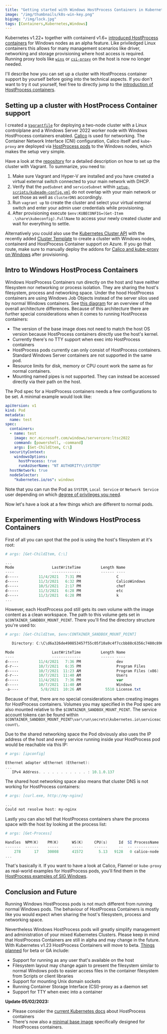 ```yaml
---
title: "Getting started with Windows HostProcess Containers in Kubernetes"
image: "/img/thumbnails/k8s-win-key.png"
bigimg: "/img/lock.jpg"
tags: [Containers,Kubernetes,Windows]
---
```


Kubernetes v1.22+ together with containerd v1.6+ [introduced HostProcess containers](https://kubernetes.io/blog/2021/08/16/windows-hostprocess-containers/) for Windows nodes as an alpha feature. Like priviledged Linux containers this allows for many management scenarios like driver, networking and storage provisioning where host access is required. Running proxy tools like [`wins`](https://github.com/rancher/wins/) or [`csi-proxy`](https://github.com/kubernetes-csi/csi-proxy) on the host is now no longer needed. 

I'll describe how you can set up a cluster with HostProcess container support by yourself before going into the technical aspects. If you don't want to try it out yourself, feel free to directly jump to the [introduction of HostProcess containers](#intro-to-windows-hostprocess-containers).

## Setting up a cluster with HostProcess Container support

I created a [`Vagrantfile`](https://github.com/lippertmarkus/vagrant-k8s-win-hostprocess) for deploying a two-node cluster with a Linux controlplane and a Windows Server 2022 worker node with Windows HostProcess containers enabled. [Calico](https://www.tigera.io/project-calico/) is used for networking. The Container Network Interface (CNI) configuration, Calico itself and `kube-proxy` are deployed via [HostProcess pods](https://github.com/kubernetes-sigs/sig-windows-tools/tree/master/hostprocess) to the Windows nodes, which makes the setup very simple.

Have a look at the [repository](https://github.com/lippertmarkus/vagrant-k8s-win-hostprocess) for a detailed description on how to set up the cluster with Vagrant. To summarize, you need to:
1. Make sure Vagrant and Hyper-V are installed and you have created a virtual external switch connected to your main network with DHCP.
1. Verify that the `podSubnet` and `serviceSubnet` within [`setup-scripts/kubeadm-config.yml`](https://github.com/lippertmarkus/vagrant-k8s-win-hostprocess/blob/main/setup-scripts/kubeadm-config.yml) do not overlap with your main network or set those as well as `clusterDNS` accordingly.
1. Run `vagrant up` to create the cluster and select your virtual external switch and enter your admin user credentials while provisioning.
1. After provisioning execute `$env:KUBECONFIG=(Get-Item .\share\kubeconfig).FullName` to access your newly created cluster and wait for everything to settle.

Alternatively you could also use the [Kubernetes Cluster API](https://cluster-api.sigs.k8s.io/) with the recently added [Cluster Template](https://github.com/kubernetes-sigs/cluster-api-provider-azure/blob/main/templates/cluster-template-machinepool-windows-containerd.yaml) to create a cluster with Windows nodes, containerd and HostProcess Container support on Azure. If you go that route, make sure to manually deploy the addons for [Calico and kube-proxy on Windows](https://github.com/kubernetes-sigs/cluster-api-provider-azure/tree/main/templates/addons/windows/calico) after provisioning.

## Intro to Windows HostProcess Containers

Windows HostProcess Containers run directly on the host and have neither filesystem nor networking or process isolation. They are sharing the host's filesystem, process and networking space. Under the hood HostProcess containers are using Windows Job Objects instead of the server silos used by normal Windows containers. See [this diagram](https://kubernetes.io/blog/2021/08/16/windows-hostprocess-containers/#how-does-it-work) for an overview of the overall architecture differences. Because of this architecture there are further special considerations when it comes to running HostProcess containers:

- The version of the base image does not need to match the host OS version because HostProcess containers directly use the host's kernel.
- Currently there's no TTY support when exec into HostProcess containers
- HostProcess pods currently can only consist of HostProcess containers. Standard Windows Server containers are not supported in the same pod. 
- Resource limits for disk, memory or CPU count work the same as for normal containers.
- Mounting named pipes is not supported. They can instead be accessed directly via their path on the host.

The Pod spec for a HostProcess containers needs a few configurations to be set. A minimal example would look like:
```yaml
apiVersion: v1
kind: Pod
metadata:
  name: test
spec:
  containers:
  - name: test
    image: mcr.microsoft.com/windows/servercore:ltsc2022
    command: [powershell, -command]
    args: [Get-ChildItem, C:\]
  securityContext:
    windowsOptions:
      hostProcess: true
      runAsUserName: "NT AUTHORITY\\SYSTEM"
  hostNetwork: true
  nodeSelector:
    "kubernetes.io/os": windows
```

Note that you can run the Pod as `SYSTEM`, `Local Service` or `Network Service` user depending on which [degree of privileges you need](https://kubernetes.io/docs/tasks/configure-pod-container/create-hostprocess-pod/#choosing-a-user-account). 

Now let's have a look at a few things which are different to normal pods.

## Experimenting with Windows HostProcess Containers

First of all you can spot that the pod is using the host's filesystem at it's root:
```powershell
# args: [Get-ChildItem, C:\]

...
Mode                 LastWriteTime         Length Name
----                 -------------         ------ ----
d-----         11/4/2021   7:31 PM                C
d-----         11/3/2021   6:32 PM                CalicoWindows
d-----         10/5/2021   2:17 PM                chef
d-----         11/3/2021   6:28 PM                etc
d-----         11/3/2021   6:28 PM                k
...
```

However, each HostProcess pod still gets its own volume with the image content as a clean workspace. The path to this volume gets set in `$CONTAINER_SANDBOX_MOUNT_POINT`. There you'll find the directory structure you're used to:
```powershell
# args: [Get-ChildItem, $env:CONTAINER_SANDBOX_MOUNT_POINT]

   Directory: C:\C\d6a326de490853457f55c05f10a9c4f7ccbb88c6356c7480c896589e1afe78bc

Mode                 LastWriteTime         Length Name
----                 -------------         ------ ----
d-----         11/4/2021   7:36 PM                dev
d-r---         10/7/2021   6:35 PM                Program Files
d-----         10/7/2021  11:23 AM                Program Files (x86)
d-r---         10/7/2021  11:40 AM                Users
d-----         11/4/2021   7:36 PM                var
d-----         10/7/2021  11:40 AM                Windows
-a----          5/8/2021  10:26 AM           5510 License.txt
```

Because of that, there are no special considerations when creating images for HostProcess containers. Volumes you may specified in the Pod spec are also mounted relative to the `$CONTAINER_SANDBOX_MOUNT_POINT`. The service account tokens can be found within `$CONTAINER_SANDBOX_MOUNT_POINT\var\run\secrets\kubernetes.io\serviceaccount\`.

Due to the shared networking space the Pod obviously also uses the IP address of the host and every service running inside your HostProcess pod would be reachable via this IP:

```powershell
# args: [ipconfig]

Ethernet adapter vEthernet (Ethernet):
...
   IPv4 Address. . . . . . . . . . . : 10.1.0.137
```

The shared host networking space also means that cluster DNS is not working for HostProcess containers:
```powershell
# args: [curl.exe, http://my-nginx]

...
Could not resolve host: my-nginx
```

Lastly you can also tell that HostProcess containers share the process space with the host by looking at the process list:
```powershell
# args: [Get-Process]

Handles  NPM(K)    PM(K)      WS(K)     CPU(s)     Id  SI ProcessName
-------  ------    -----      -----     ------     --  -- -----------
    278      17    30008      41572       5.13   9128   0 calico-node
...
```

That's basically it. If you want to have a look at Calico, Flannel or `kube-proxy` as real-world examples for HostProcess pods, you'll find them in the [HostProcess examples of SIG Windows](https://github.com/kubernetes-sigs/sig-windows-tools/tree/master/hostprocess).

## Conclusion and Future

Running Windows HostProcess pods is not much different from running normal Windows pods. The behaviour of HostProcess Containers is mostly like you would expect when sharing the host's filesystem, process and networking space. 

Nevertheless Windows HostProcess pods will greatly simplify management and administration of your mixed Kubernetes Clusters. Please keep in mind that HostProcess Containers are still in alpha and may change in the future. With Kubernetes v1.23 HostProcess Containers will move to beta. [Things planned](https://github.com/marosset/enhancements/blob/5586e1fbb9c484ce897889864bfde466fe458c28/keps/sig-windows/1981-windows-privileged-container-support/README.md#design-details) for beta or GA include:
- Support for running as any user that's available on the host
- Filesystem layout may change again to present the filesystem similar to normal Windows pods to easier access files in the container filesystem from Scripts or client libraries
- Support for mounting Unix domain sockets
- Running Container Storage Interface (CSI)-proxy as a daemon set
- Support for TTY when exec into a container

**Update 05/02/2023:**
- Please consider the [current Kubernetes docs](https://kubernetes.io/docs/tasks/configure-pod-container/create-hostprocess-pod/) about HostProcess containers
- There's now also a [minimal base image](https://github.com/microsoft/windows-host-process-containers-base-image#overview) specifically designed for HostProcess containers.